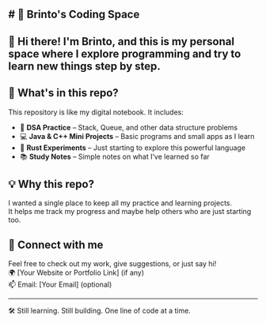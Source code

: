 <h2># 🌟 Brinto's Coding Space<h2>

👋 Hi there! I'm Brinto, and this is my personal space where I explore programming and try to learn new things step by step.

## 📁 What's in this repo?

This repository is like my digital notebook. It includes:

- 🧠 **DSA Practice** – Stack, Queue, and other data structure problems
- 💻 **Java & C++ Mini Projects** – Basic programs and small apps as I learn
- 🦀 **Rust Experiments** – Just starting to explore this powerful language
- 📚 **Study Notes** – Simple notes on what I’ve learned so far

## 💡 Why this repo?

I wanted a single place to keep all my practice and learning projects.  
It helps me track my progress and maybe help others who are just starting too.

## 🔗 Connect with me

Feel free to check out my work, give suggestions, or just say hi!  
🌍 [Your Website or Portfolio Link] (if any)  
📫 Email: [Your Email] (optional)

---

🛠️ Still learning. Still building. One line of code at a time.
